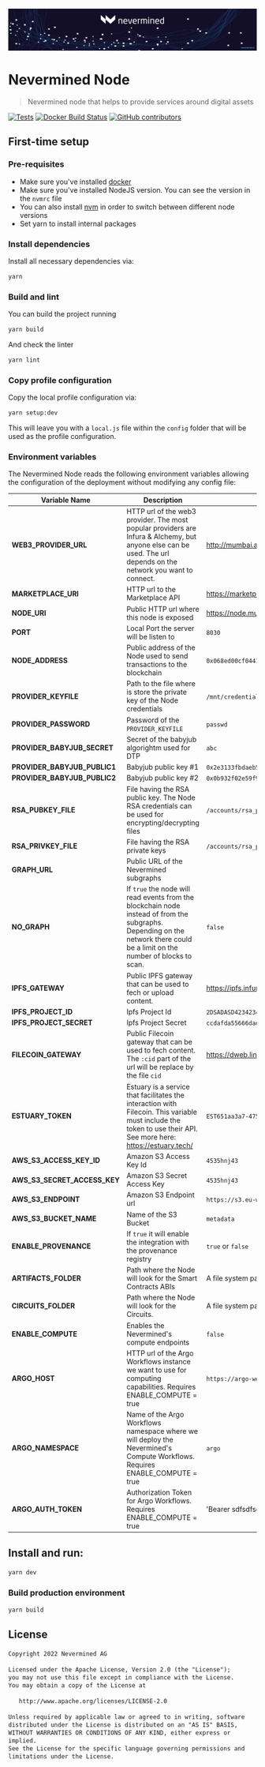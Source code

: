 [![banner](https://raw.githubusercontent.com/nevermined-io/assets/main/images/logo/banner_logo.png)](https://nevermined.io)

# Nevermined Node

> Nevermined node that helps to provide services around digital assets

[![Tests](https://github.com/nevermined-io/node/actions/workflows/test.yml/badge.svg)](https://github.com/nevermined-io/node/actions/workflows/test.yml)
[![Docker Build Status](https://img.shields.io/docker/cloud/build/neverminedio/node.svg)](https://hub.docker.com/repository/docker/neverminedio/node)
[![GitHub contributors](https://img.shields.io/github/contributors/nevermined-io/node.svg)](https://github.com/nevermined-io/node/graphs/contributors)

## First-time setup

### Pre-requisites

- Make sure you've installed [docker](https://www.docker.com/products/docker-desktop)
- Make sure you've installed NodeJS version. You can see the version in the `nvmrc` file
- You can also install [nvm](https://github.com/nvm-sh/nvm) in order to switch between different node versions
- Set yarn to install internal packages

### Install dependencies

Install all necessary dependencies via:

```bash
yarn
```

### Build and lint

You can build the project running

```bash
yarn build
```

And check the linter

```bash
yarn lint
```

### Copy profile configuration

Copy the local profile configuration via:

```bash
yarn setup:dev
```

This will leave you with a `local.js` file within the `config` folder that will be used as the profile configuration.

### Environment variables

The Nevermined Node reads the following environment variables allowing the configuration of the deployment without modifying any config file:

| Variable Name                | Description                                                                                                                                                                  | Example                                                                   |
|------------------------------|------------------------------------------------------------------------------------------------------------------------------------------------------------------------------|---------------------------------------------------------------------------|
| **WEB3_PROVIDER_URL**        | HTTP url of the web3 provider. The most popular providers are Infura & Alchemy, but anyone else can be used. The url depends on the network you want to connect.             | http://mumbai.alchemy.io/v2/xxxxx                                         |
| **MARKETPLACE_URI**          | HTTP url to the Marketplace API                                                                                                                                              | https://marketplace-api.mumbai.public.nevermined.rocks                    |
| **NODE_URI**                 | Public HTTP url where this node is exposed                                                                                                                                   | https://node.mumbai.public.nevermined.rocks                               |
| **PORT**                     | Local Port the server will be listen to                                                                                                                                      | `8030`                                                                    |
| **NODE_ADDRESS**             | Public address of the Node used to send transactions to the blockchain                                                                                                       | `0x068ed00cf0441e4829d9784fcbe7b9e26d4bd8d0`                              |
| **PROVIDER_KEYFILE**         | Path to the file where is store the private key of the Node credentials                                                                                                      | `/mnt/credentials/keyfile.json`                                           |
| **PROVIDER_PASSWORD**        | Password of the `PROVIDER_KEYFILE`                                                                                                                                           | `passwd`                                                                  |
| **PROVIDER_BABYJUB_SECRET**  | Secret of the babyjub algorightm used for DTP                                                                                                                                | `abc`                                                                     |
| **PROVIDER_BABYJUB_PUBLIC1** | Babyjub public key #1                                                                                                                                                        | `0x2e3133fbdaeb5486b665ba78c0e7e749700a5c32b1998ae14f7d1532972602bb`      |
| **PROVIDER_BABYJUB_PUBLIC2** | Babyjub public key #2                                                                                                                                                        | `0x0b932f02e59f90cdd761d9d5e7c15c8e620efce4ce018bf54015d68d9cb35561`      |
| **RSA_PUBKEY_FILE**          | File having the RSA public key. The Node RSA credentials can be used for encrypting/decrypting files                                                                         | `/accounts/rsa_pub_key.pem`                                               |
| **RSA_PRIVKEY_FILE**         | File having the RSA private keys                                                                                                                                             | `/accounts/rsa_priv_key.pem`                                              |
| **GRAPH_URL**                | Public URL of the Nevermined subgraphs                                                                                                                                       |                                                                           |
| **NO_GRAPH**                 | If `true` the node will read events from the blockchain node instead of from the subgraphs. Depending on the network there could be a limit on the number of blocks to scan. | `false`                                                                   |
| **IPFS_GATEWAY**             | Public IPFS gateway that can be used to fech or upload content.                                                                                                              | https://ipfs.infura.io:5001                                               |
| **IPFS_PROJECT_ID**          | Ipfs Project Id                                                                                                                                                              | `2DSADASD4234234234`                                                      |
| **IPFS_PROJECT_SECRET**      | Ipfs Project Secret                                                                                                                                                          | `ccdafda55666dada`                                                        |
| **FILECOIN_GATEWAY**         | Public Filecoin gateway that can be used to fech content. The `:cid` part of the url will be replace by the file `cid`                                                       | https://dweb.link/ipfs/:cid                                               |
| **ESTUARY_TOKEN**            | Estuary is a service that facilitates the interaction with Filecoin. This variable must include the token to use their API. See more here: https://estuary.tech/             | `EST651aa3a7-4756-4bd9-a563-1cdd565894645`                                |
| **AWS_S3_ACCESS_KEY_ID**     | Amazon S3 Access Key Id                                                                                                                                                      | `4535hnj43`                                                               |
| **AWS_S3_SECRET_ACCESS_KEY** | Amazon S3 Secret Access Key                                                                                                                                                  | `4535hnj43`                                                               |
| **AWS_S3_ENDPOINT**          | Amazon S3 Endpoint url                                                                                                                                                       | `https://s3.eu-west-1.amazonaws.com`                                      |
| **AWS_S3_BUCKET_NAME**       | Name of the S3 Bucket                                                                                                                                                        | `metadata`                                                                |
| **ENABLE_PROVENANCE**        | If `true` it will enable the integration with the provenance registry                                                                                                        | `true` or `false`                                                         |
| **ARTIFACTS_FOLDER**         | Path where the Node will look for the Smart Contracts ABIs                                                                                                                   | A file system path. If not given it will look in the `./artifacts` folder |
| **CIRCUITS_FOLDER**          | Path where the Node will look for the Circuits.                                                                                                                              | A file system path. If not given it will look in the `./circuits` folder  |
| **ENABLE_COMPUTE**           | Enables the Nevermined's compute endpoints                                                                                                                                   | `false`                                                                   |
| **ARGO_HOST**                | HTTP url of the Argo Workflows instance we want to use for computing capabilities. Requires ENABLE_COMPUTE = true                                                            | `https://argo-workflows.instance`                                         |
| **ARGO_NAMESPACE**           | Name of the Argo Workflows namespace where we will deploy the Nevermined's Compute Workflows. Requires ENABLE_COMPUTE = true                                                 | `argo`                                                                    |
| **ARGO_AUTH_TOKEN**          | Authorization Token for Argo Workflows. Requires ENABLE_COMPUTE = true                                                                                                       | 'Bearer sdfsdfsdfvxcvVVSDFSDFSDFsdf...'                                   |

## Install and run:

```javascript
yarn dev
```

### Build production environment

```bash
yarn build
```

## License

```
Copyright 2022 Nevermined AG

Licensed under the Apache License, Version 2.0 (the "License");
you may not use this file except in compliance with the License.
You may obtain a copy of the License at

   http://www.apache.org/licenses/LICENSE-2.0

Unless required by applicable law or agreed to in writing, software
distributed under the License is distributed on an "AS IS" BASIS,
WITHOUT WARRANTIES OR CONDITIONS OF ANY KIND, either express or implied.
See the License for the specific language governing permissions and
limitations under the License.
```
